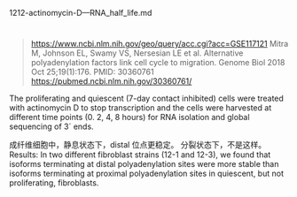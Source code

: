 1212-actinomycin-D—RNA_half_life.md


# 
> https://www.ncbi.nlm.nih.gov/geo/query/acc.cgi?acc=GSE117121
> Mitra M, Johnson EL, Swamy VS, Nersesian LE et al. Alternative polyadenylation factors link cell cycle to migration. Genome Biol 2018 Oct 25;19(1):176. PMID: 30360761
> https://pubmed.ncbi.nlm.nih.gov/30360761/

The proliferating and quiescent (7-day contact inhibited) cells were treated with actinomycin D to stop transcription and the cells were harvested at different time points (0. 2, 4, 8 hours) for RNA isolation and global sequencing of 3´ ends.

成纤维细胞中，静息状态下，distal 位点更稳定。
分裂状态下，不是这样。
Results: In two different fibroblast strains (12-1 and 12-3), we found that isoforms terminating at distal polyadenylation sites were more stable than isoforms terminating at proximal polyadenylation sites in quiescent, but not proliferating, fibroblasts.




